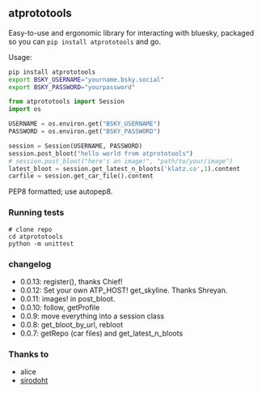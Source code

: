 ## atprototools

Easy-to-use and ergonomic library for interacting with bluesky, packaged so you can `pip
install atprototools` and go.

Usage:

```bash
pip install atprototools
export BSKY_USERNAME="yourname.bsky.social"
export BSKY_PASSWORD="yourpassword"
```

```python
from atprototools import Session
import os

USERNAME = os.environ.get("BSKY_USERNAME")
PASSWORD = os.environ.get("BSKY_PASSWORD")

session = Session(USERNAME, PASSWORD)
session.post_bloot("hello world from atprototools")
# session.post_bloot("here's an image!", "path/to/your/image")
latest_bloot = session.get_latest_n_bloots('klatz.co',1).content
carfile = session.get_car_file().content
```

PEP8 formatted; use autopep8.

### Running tests

```
# clone repo
cd atprototools
python -m unittest
```

### changelog

- 0.0.13: register(), thanks Chief!
- 0.0.12: Set your own ATP_HOST! get_skyline. Thanks Shreyan.
- 0.0.11: images! in post_bloot.
- 0.0.10: follow, getProfile
- 0.0.9: move everything into a session class
- 0.0.8: get_bloot_by_url, rebloot
- 0.0.7: getRepo (car files) and get_latest_n_bloots

### Thanks to 

- alice
- [sirodoht](https://github.com/sirodoht)
